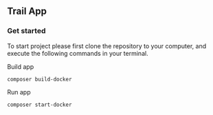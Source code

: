
## Trail App

### Get started
To start project please first clone the repository to your computer, and
execute the following commands in your terminal.

Build app

`composer build-docker`

Run app

`composer start-docker`


